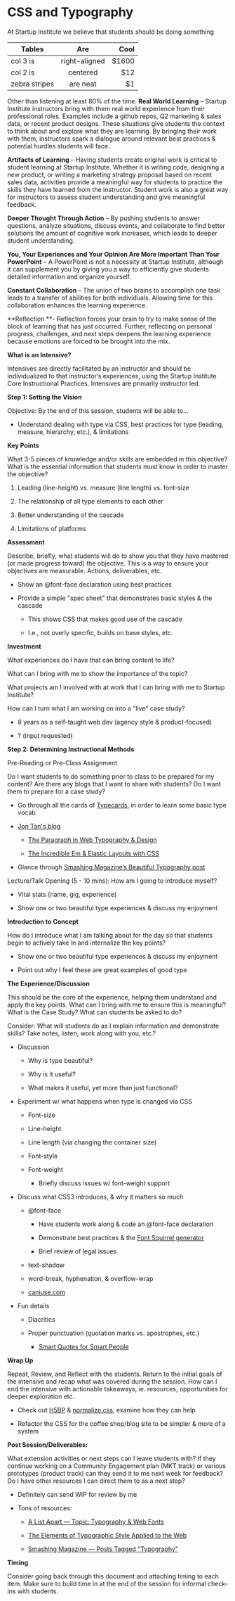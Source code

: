 CSS and Typography
===

At Startup Institute we believe that students should be doing something

| Tables        | Are           | Cool  |
| ------------- |:-------------:| -----:|
| col 3 is      | right-aligned | $1600 |
| col 2 is      | centered      |   $12 |
| zebra stripes | are neat      |    $1 |


Other than listening at least 80% of the time.
**Real World Learning** – Startup Institute instructors bring with them real world experience from their professional roles. Examples include a github repos, Q2 marketing & sales data, or recent product designs. These situations give students the context to think about and explore what they are learning. By bringing their work with them, instructors spark a dialogue around relevant best practices & potential hurdles students will face.

**Artifacts of Learning** – Having students create original work is critical to student learning at Startup Institute. Whether it is writing code, designing a new product, or writing a marketing strategy proposal based on recent sales data, activities provide a meaningful way for students to practice the skills they have learned from the instructor. Student work is also a great way for instructors to assess student understanding and give meaningful feedback.

**Deeper Thought Through Action** – By pushing students to answer questions, analyze situations, discuss events, and collaborate to find better solutions the amount of cognitive work increases, which leads to deeper student understanding.

**You, Your Experiences and Your Opinion Are More Important Than Your PowerPoint** – A PowerPoint is not a necessity at Startup Institute, although it can supplement you by giving you a way to efficiently give students detailed information and organize yourself.

**Constant Collaboration** – The union of two brains to accomplish one task leads to a transfer of abilities for both individuals. Allowing time for this collaboration enhances the learning experience.

**Reflection **- Reflection forces your brain to try to make sense of the block of learning that has just occurred. Further, reflecting on personal progress, challenges, and next steps deepens the learning experience because emotions are forced to be brought into the mix.

**What is an Intensive?**

Intensives are directly facilitated by an instructor and should be individualized to that instructor’s experiences, using the Startup Institute Core Instructional Practices. Intensives are primarily instructor led.

**Step 1:  Setting the Vision**

Objective: By the end of this session, students will be able to…

* Understand dealing with type via CSS, best practices for type (leading, measure, hierarchy, etc.), & limitations

**Key Points**

What 3-5 pieces of knowledge and/or skills are embedded in this objective? What is the essential information that students must know in order to master the objective? 

1. Leading (line-height) vs. measure (line length) vs. font-size

2. The relationship of all type elements to each other

3. Better understanding of the cascade

4. Limitations of platforms

**Assessment**

Describe, briefly, what students will do to show you that they have mastered (or made progress toward) the objective. This is a way to ensure your objectives are measurable. Actions, deliverables, etc.

* Show an @font-face declaration using best practices

* Provide a simple "spec sheet" that demonstrates basic styles & the cascade

    * This shows CSS that makes good use of the cascade

    * I.e., not overly specific, builds on base styles, etc.

**Investment**

What experiences do I have that can bring content to life?

What can I bring with me to show the importance of the topic?

What projects am I involved with at work that I can bring with me to Startup Institute?

How can I turn what I am working on into a "live" case study?

* 8 years as a self-taught web dev (agency style & product-focused)

* ? (input requested)

**Step 2:  Determining Instructional Methods**

Pre-Reading or Pre-Class Assignment

Do I want students to do something prior to class to be prepared for my content?  Are there any blogs that I want to share with students? Do I want them to prepare for a case study?

* Go through all the cards of [Typecards](http://typecardsapp.com/), in order to learn some basic type vocab

* [Jon Tan's blog](http://jontangerine.com)

    * [The Paragraph in Web Typography & Design](http://v1.jontangerine.com/log/2008/06/the-paragraph-in-web-typography-and-design)

    * [The Incredible Em & Elastic Layouts with CSS](http://v1.jontangerine.com/log/2007/09/the-incredible-em-and-elastic-layouts-with-css)

* Glance through [Smashing Magazine’s Beautiful Typography post](http://www.smashingmagazine.com/2013/08/06/beautiful-typography-web-design/)

Lecture/Talk Opening (5 - 10 mins): How am I going to introduce myself?

* Vital stats (name, gig, experience)

* Show one or two beautiful type experiences & discuss my enjoyment

**Introduction to Concept**

How do I introduce what I am talking about for the day so that students begin to actively take in and internalize the key points?

* Show one or two beautiful type experiences & discuss my enjoyment

* Point out why I feel these are great examples of good type

**The Experience/Discussion**

This should be the core of the experience, helping them understand and apply the key points. What can I bring with me to ensure this is meaningful? What is the Case Study? What can students be asked to do?

Consider: What will students do as I explain information and demonstrate skills?  Take notes, listen, work along with you, etc.?

* Discussion

    * Why is type beautiful?

    * Why is it useful?

    * What makes it useful, yet more than just functional?

* Experiment w/ what happens when type is changed via CSS

    * Font-size

    * Line-height

    * Line length (via changing the container size)

    * Font-style

    * Font-weight

        * Briefly discuss issues w/ font-weight support

* Discuss what CSS3 introduces, & why it matters so much

    * @font-face

        * Have students work along & code an @font-face declaration

        * Demonstrate best practices & the [Font Squirrel generator](http://www.fontsquirrel.com/tools/webfont-generator)

        * Brief review of legal issues

    * text-shadow

    * word-break, hyphenation, & overflow-wrap

    * [caniuse.com](http://caniuse.com)

* Fun details

    * Diacritics

    * Proper punctuation (quotation marks vs. apostrophes, etc.)

        * [Smart Quotes for Smart People](http://smartquotesforsmartpeople.com/)

**Wrap Up**

Repeat, Review, and Reflect with the students. Return to the initial goals of the intensive and recap what was covered during the session. How can I end the intensive with actionable takeaways, ie. resources, opportunities for deeper exploration etc.

* Check out [H5BP](http://html5boilerplate.com/) & [normalize.css](http://necolas.github.io/normalize.css/), examine how they can help

* Refactor the CSS for the coffee shop/blog site to be simpler & more of a system

**Post Session/Deliverables:**

What extension activities or next steps can I leave students with? If they continue working on a Community Engagement plan (MKT track) or various prototypes (product track) can they send it to me next week for feedback? Do I have other resources I can direct them to as a next step?

* Definitely can send WIP for review by me

* Tons of resources:

    * [A List Apart — Topic: Typography & Web Fonts](http://alistapart.com/topic/typography-web-fonts)

    * [The Elements of Typographic Style Applied to the Web](http://webtypography.net/)

    * [Smashing Magazine — Posts Tagged "Typography"](http://www.smashingmagazine.com/tag/typography/)

**Timing**

Consider going back through this document and attaching timing to each item. Make sure to build time in at the end of the session for informal check-ins with students.

